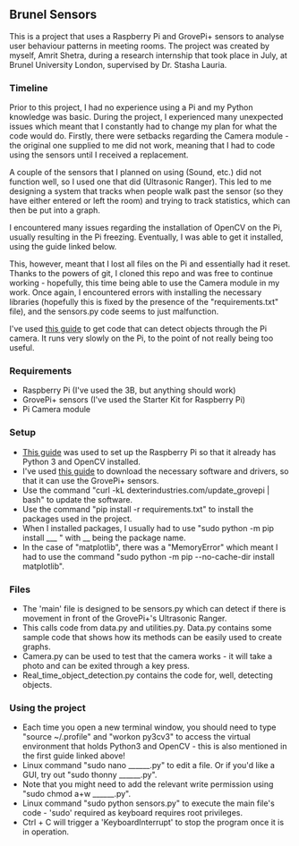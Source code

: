 ## Brunel Sensors
This is a project that uses a Raspberry Pi and GrovePi+ sensors to analyse user behaviour patterns in meeting rooms. The project was created by myself, Amrit Shetra, during a research internship that took place in July, at Brunel University London, supervised by Dr. Stasha Lauria.

### Timeline
Prior to this project, I had no experience using a Pi and my Python knowledge was basic. During the project, I experienced many unexpected issues which meant that I constantly had to change my plan for what the code would do. Firstly, there were setbacks regarding the Camera module - the original one supplied to me did not work, meaning that I had to code using the sensors until I received a replacement. 

A couple of the sensors that I planned on using (Sound, etc.) did not function well, so I used one that did (Ultrasonic Ranger). This led to me designing a system that tracks when people walk past the sensor (so they have either entered or left the room) and trying to track statistics, which can then be put into a graph.

I encountered many issues regarding the installation of OpenCV on the Pi, usually resulting in the Pi freezing. Eventually, I was able to get it installed, using the guide linked below. 

This, however, meant that I lost all files on the Pi and essentially had it reset. Thanks to the powers of git, I cloned this repo and was free to continue working - hopefully, this time being able to use the Camera module in my work. Once again, I encountered errors with installing the necessary libraries (hopefully this is fixed by the presence of the "requirements.txt" file), and the sensors.py code seems to just malfunction.

I've used [this guide](https://www.pyimagesearch.com/2017/10/16/raspberry-pi-deep-learning-object-detection-with-opencv/) to get code that can detect objects through the Pi camera. It runs very slowly on the Pi, to the point of not really being too useful.

### Requirements
* Raspberry Pi (I've used the 3B, but anything should work)
* GrovePi+ sensors (I've used the Starter Kit for Raspberry Pi)
* Pi Camera module

### Setup
* [This guide](https://www.pyimagesearch.com/2016/11/21/raspbian-opencv-pre-configured-and-pre-installed/) was used to set up the Raspberry Pi so that it already has Python 3 and OpenCV installed.
* I've used [this guide](https://rsjazz.wordpress.com/2016/06/01/raspberry-pi-unleashed-setup-the-grovepi/) to download the necessary software and drivers, so that it can use the GrovePi+ sensors.
* Use the command "curl -kL dexterindustries.com/update_grovepi | bash" to update the software.
* Use the command "pip install -r requirements.txt" to install the packages used in the project.
* When I installed packages, I usually had to use "sudo python -m pip install ___ " with __ being the package name.
* In the case of "matplotlib", there was a "MemoryError" which meant I had to use the command "sudo python -m pip --no-cache-dir install matplotlib".

### Files
* The 'main' file is designed to be sensors.py which can detect if there is movement in front of the GrovePi+'s Ultrasonic Ranger.
* This calls code from data.py and utilities.py. Data.py contains some sample code that shows how its methods can be easily used to create graphs.
* Camera.py can be used to test that the camera works - it will take a photo and can be exited through a key press.
* Real_time_object_detection.py contains the code for, well, detecting objects.

### Using the project
* Each time you open a new terminal window, you should need to type "source ~/.profile" and "workon py3cv3" to access the virtual environment that holds Python3 and OpenCV - this is also mentioned in the first guide linked above!
* Linux command "sudo nano ______.py" to edit a file. Or if you'd like a GUI, try out "sudo thonny ______.py".
* Note that you might need to add the relevant write permission using "sudo chmod a+w ______.py".
* Linux command "sudo python sensors.py" to execute the main file's code - 'sudo' required as keyboard requires root privileges.
* Ctrl + C will trigger a 'KeyboardInterrupt' to stop the program once it is in operation.

